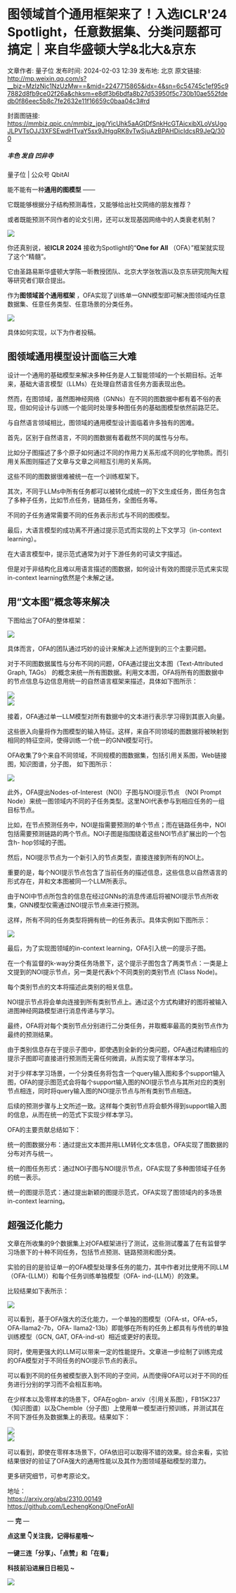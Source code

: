 # 图领域首个通用框架来了！入选ICLR'24 Spotlight，任意数据集、分类问题都可搞定｜来自华盛顿大学&北大&京东

文章作者: 量子位
发布时间: 2024-02-03 12:39
发布地: 北京
原文链接: http://mp.weixin.qq.com/s?__biz=MzIzNjc1NzUzMw==&mid=2247715865&idx=4&sn=6c54745c1ef95c97882d8fb9ce02f26a&chksm=e8df3b6bdfa8b27d53950f5c730b10ae552fdedb0f86eec5b8c7fe2632e11f16659c0baa04c3#rd

封面图链接: https://mmbiz.qpic.cn/mmbiz_jpg/YicUhk5aAGtDfSnkHcGTAicxibXLoVsUgoJLPVTsOJJ3XFSEwdHTvaY5sx9JHgqRK8vTwSjuAzBPAHDicIdcsR9JeQ/300

##### 丰色 发自 凹非寺  
量子位 | 公众号 QbitAI

能不能有一种**通用的图模型** ——

它既能够根据分子结构预测毒性，又能够给出社交网络的朋友推荐？

或者既能预测不同作者的论文引用，还可以发现基因网络中的人类衰老机制？

![](https://mmbiz.qpic.cn/mmbiz_png/YicUhk5aAGtDfSnkHcGTAicxibXLoVsUgoJMnREHJZVf7w4pM2mGJGV8UqxMLYOiaUeu2ny8nHvm4c87SJShTicm6gw/640?wx_fmt=png&from=appmsg)

你还真别说，被**ICLR 2024** 接收为Spotlight的“**One for All** （OFA）”框架就实现了这个“精髓”。

它由圣路易斯华盛顿大学陈一昕教授团队、北京大学张牧涵以及京东研究院陶大程等研究者们联合提出。

作为**图领域首个通用框架** ，OFA实现了训练单一GNN模型即可解决图领域内任意数据集、任意任务类型、任意场景的分类任务。

![](https://mmbiz.qpic.cn/mmbiz_png/YicUhk5aAGtDfSnkHcGTAicxibXLoVsUgoJ4O4DG989Ngpg4voGffOTVK44tLO8DXqiaOpf1vp0CPeJJd4zvjYz0dw/640?wx_fmt=png&from=appmsg)

具体如何实现，以下为作者投稿。

## 图领域通用模型设计面临三大难

设计一个通用的基础模型来解决多种任务是人工智能领域的一个长期目标。近年来，基础大语言模型（LLMs）在处理自然语言任务方面表现出色。

然而，在图领域，虽然图神经网络（GNNs）在不同的图数据中都有着不俗的表现，但如何设计与训练一个能同时处理多种图任务的基础图模型依然前路茫茫。

与自然语言领域相比，图领域的通用模型设计面临着许多独有的困难。

首先，区别于自然语言，不同的图数据有着截然不同的属性与分布。

比如分子图描述了多个原子如何通过不同的作用力关系形成不同的化学物质。而引用关系图则描述了文章与文章之间相互引用的关系网。

这些不同的图数据很难被统一在一个训练框架下。

其次，不同于LLMs中所有任务都可以被转化成统一的下文生成任务，图任务包含了多种子任务，比如节点任务，链路任务，全图任务等。

不同的子任务通常需要不同的任务表示形式与不同的图模型。

最后，大语言模型的成功离不开通过提示范式而实现的上下文学习（in-context learning）。

在大语言模型中，提示范式通常为对于下游任务的可读文字描述。

但是对于非结构化且难以用语言描述的图数据，如何设计有效的图提示范式来实现in-context learning依然是个未解之谜。

## 用“文本图”概念等来解决

下图给出了OFA的整体框架：

![](https://mmbiz.qpic.cn/mmbiz_png/YicUhk5aAGtDfSnkHcGTAicxibXLoVsUgoJnjMHrfjXlDcJuUId2fuicx0yDKvPak8JODYMMQh3VmX3f0WLg8wNRFA/640?wx_fmt=png&from=appmsg)

具体而言，OFA的团队通过巧妙的设计来解决上述所提到的三个主要问题。

对于不同图数据属性与分布不同的问题，OFA通过提出文本图（Text-Attributed Graph, TAGs）
的概念来统一所有图数据。利用文本图，OFA将所有的图数据中的节点信息与边信息用统一的自然语言框架来描述，具体如下图所示：

![](https://mmbiz.qpic.cn/mmbiz_png/YicUhk5aAGtDfSnkHcGTAicxibXLoVsUgoJ0QAib0Cp3SogNlPoRsgF4nicDwBKPveynDEibBILq6lR8DbF8pJkwrfnA/640?wx_fmt=png&from=appmsg)  
![](https://mmbiz.qpic.cn/mmbiz_png/YicUhk5aAGtDfSnkHcGTAicxibXLoVsUgoJEK1u5icywiamQUWR2ufT9Fia4FsbiaVibNP9nnAqp0rbEnTa1oIUc2rNfMg/640?wx_fmt=png&from=appmsg)

接着，OFA通过单一LLM模型对所有数据中的文本进行表示学习得到其嵌入向量。

这些嵌入向量将作为图模型的输入特征。这样，来自不同领域的图数据将被映射到相同的特征空间，使得训练一个统一的GNN模型可行。

OFA收集了9个来自不同领域，不同规模的图数据集，包括引用关系图，Web链接图，知识图谱，分子图， 如下图所示：

![](https://mmbiz.qpic.cn/mmbiz_png/YicUhk5aAGtDfSnkHcGTAicxibXLoVsUgoJV5PwtKBJsTcGLZFFyhna5pGgPTIjafl1hicfrT3uaHaXCOdRiatylM1g/640?wx_fmt=png&from=appmsg)

此外，OFA提出Nodes-of-Interest（NOI）子图与NOI提示节点 （NOI Prompt
Node）来统一图领域内不同的子任务类型。这里NOI代表参与到相应任务的一组目标节点。

比如，在节点预测任务中，NOI是指需要预测的单个节点；而在链路任务中，NOI包括需要预测链路的两个节点。NOI子图是指围绕着这些NOI节点扩展出的一个包含h-
hop邻域的子图。

然后，NOI提示节点为一个新引入的节点类型，直接连接到所有的NOI上。

重要的是，每个NOI提示节点包含了当前任务的描述信息，这些信息以自然语言的形式存在，并和文本图被同一个LLM所表示。

由于NOI中节点所包含的信息在经过GNNs的消息传递后将被NOI提示节点所收集，GNN模型仅需通过NOI提示节点来进行预测。

这样，所有不同的任务类型将拥有统一的任务表示。具体实例如下图所示：

![](https://mmbiz.qpic.cn/mmbiz_png/YicUhk5aAGtDfSnkHcGTAicxibXLoVsUgoJfNGP8RV5hgbxUSW6ibd3KHPth1FFzIiczQib7s4FhRcwibsJibuI8hX50icQ/640?wx_fmt=png&from=appmsg)

最后，为了实现图领域的in-context learning，OFA引入统一的提示子图。

在一个有监督的k-way分类任务场景下，这个提示子图包含了两类节点：一类是上文提到的NOI提示节点，另一类是代表k个不同类别的类别节点 (Class
Node)。

每个类别节点的文本将描述此类别的相关信息。

NOI提示节点将会单向连接到所有类别节点上。通过这个方式构建好的图将被输入进图神经网路模型进行消息传递与学习。

最终，OFA将对每个类别节点分别进行二分类任务，并取概率最高的类别节点作为最终的预测结果。

由于类别信息存在于提示子图中，即使遇到全新的分类问题，OFA通过构建相应的提示子图即可直接进行预测而无需任何微调，从而实现了零样本学习。

对于少样本学习场景，一个分类任务将包含一个query输入图和多个support输入图，OFA的提示图范式会将每个support输入图的NOI提示节点与其所对应的类别节点相连，同时将query输入图的NOI提示节点与所有类别节点相连。

后续的预测步骤与上文所述一致。这样每个类别节点将会额外得到support输入图的信息，从而在统一的范式下实现少样本学习。

OFA的主要贡献总结如下：

统一的图数据分布：通过提出文本图并用LLM转化文本信息，OFA实现了图数据的分布对齐与统一。

统一的图任务形式：通过NOI子图与NOI提示节点，OFA实现了多种图领域子任务的统一表示。

统一的图提示范式：通过提出新颖的图提示范式，OFA实现了图领域内的多场景in-context learning。

## 超强泛化能力

文章在所收集的9个数据集上对OFA框架进行了测试，这些测试覆盖了在有监督学习场景下的十种不同任务，包括节点预测、链路预测和图分类。

实验的目的是验证单一的OFA模型处理多任务的能力，其中作者对比使用不同LLM（OFA-{LLM}）和每个任务训练单独模型（OFA-
ind-{LLM}）的效果。

比较结果如下表所示：

![](https://mmbiz.qpic.cn/mmbiz_png/YicUhk5aAGtDfSnkHcGTAicxibXLoVsUgoJRBBgf8kJZTpe5sEXf689z2GS79X4icQHZWaVEibqGqpXFKnoZ2ffJmlg/640?wx_fmt=png&from=appmsg)

可以看到，基于OFA强大的泛化能力，一个单独的图模型（OFA-st，OFA-e5，OFA-llama2-7b，OFA-
llama2-13b）即能够在所有的任务上都具有与传统的单独训练模型（GCN, GAT, OFA-ind-st）相近或更好的表现。

同时，使用更强大的LLM可以带来一定的性能提升。文章进一步绘制了训练完成的OFA模型对于不同任务的NOI提示节点的表示。

可以看到不同的任务被模型嵌入到不同的子空间，从而使得OFA可以对于不同的任务进行分别的学习而不会相互影响。

在少样本以及零样本的场景下，OFA在ogbn-
arxiv（引用关系图），FB15K237（知识图谱）以及Chemble（分子图）上使用单一模型进行预训练，并测试其在不同下游任务及数据集上的表现。结果如下：

![](https://mmbiz.qpic.cn/mmbiz_png/YicUhk5aAGtDfSnkHcGTAicxibXLoVsUgoJtzrs635ibHJwcib3fW5anicUs4dwMfDibp3uv0cVy5IplPSjIkzrQsROFQ/640?wx_fmt=png&from=appmsg)  
![](https://mmbiz.qpic.cn/mmbiz_png/YicUhk5aAGtDfSnkHcGTAicxibXLoVsUgoJXqL6VT3sNG28giaBoKl47mEOwuLX6hqyfRicFn3AB2BQbV5jSmLJtMJQ/640?wx_fmt=png&from=appmsg)

可以看到，即使在零样本场景下，OFA依旧可以取得不错的效果。综合来看，实验结果很好的验证了OFA强大的通用性能以及其作为图领域基础模型的潜力。

更多研究细节，可参考原论文。

地址：  
https://arxiv.org/abs/2310.00149  
https://github.com/LechengKong/OneForAll

— **完** —

**点这里 👇关注我，记得标星哦～**

**一键三连「分享」、「点赞」和「在看」**

**科技前沿进展日日相见 ~**

![](https://mmbiz.qpic.cn/mmbiz_svg/g9RQicMD01M0tYoRQT2cMQRmPS5ZDyrrfzeksiay90KaDzlGBH61icqHxmgFKfvfXtVuwTHV740CDLAaXU1LIfZyoJEpYKcRIiaE/640?wx_fmt=svg)

